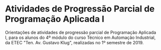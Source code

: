 # Atividades de Progressão Parcial de Programação Aplicada I
Orientações de atividades de progressão parcial de Programação Aplicada I, para os alunos do 4º módulo do curso Técnico em Automação Industrial, da ETEC "Ten. Av. Gustavo Klug", realizadas no 1º semestre de 2019.
